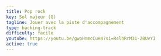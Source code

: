 ```yaml
---
title: Pop rock
key: Sol majeur (G)
tagline: Jouer avec la piste d'accompagnement
type: backing-track
difficulty: facile
youtube: https://youtu.be/gwoHnmcCuH4?si=R4lhRrM31-2BUvYI
active: true
---
```


